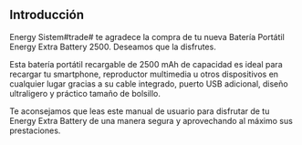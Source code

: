 ## Introducción

Energy Sistem#trade# te agradece la compra de tu nueva Batería Portátil Energy Extra Battery 2500. Deseamos que la disfrutes.

Esta batería portátil recargable de 2500 mAh de capacidad es ideal para recargar tu smartphone, reproductor multimedia u otros dispositivos en cualquier lugar gracias a su cable integrado, puerto USB adicional, diseño ultraligero y práctico tamaño de bolsillo.

Te aconsejamos que leas este manual de usuario para disfrutar de tu Energy Extra Battery de una manera segura y aprovechando al máximo sus prestaciones.

